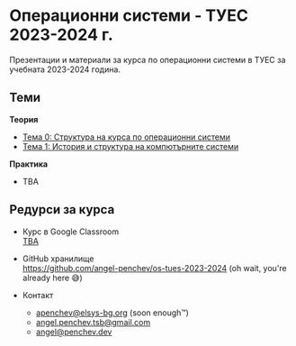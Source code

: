 # Операционни системи - ТУЕС 2023-2024 г.
Презентации и материали за курса по операционни системи в ТУЕС за учебната 2023-2024 година.

## Теми
**Теория**
- [Тема 0: Структура на курса по операционни системи](./theory/00-course-structure)
- [Тема 1: История и структура на компютърните системи](./theory/01-computer-systems-history-and-structure)

**Практика**
- TBA

##  Редурси за курса
- Курс в Google Classroom<br>
[TBA](https://youtu.be/dQw4w9WgXcQ)

- GitHub хранилище<br>
https://github.com/angel-penchev/os-tues-2023-2024 (oh wait, you're already here 😅)

- Контакт
    - apenchev@elsys-bg.org (soon enough™️)
    - angel.penchev.tsb@gmail.com
    - [angel@penchev.dev](mailto:angel@penchev.dev)
